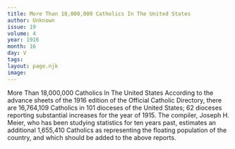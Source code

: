 ```yaml
---
title: More Than 18,000,000 Catholics In The United States
author: Unknown
issue: 19
volume: 4
year: 1916
month: 16
day: V
tags:
layout: page.njk
image:
---
```

More Than 18,000,000 Catholics In The United States       According to the advance sheets of the 1916 edition of the Official Catholic Directory, there are 16,764,109 Catholics in 101 dioceses of the United States; 62 dioceses reporting substantial increases for the year of 1915.       The compiler, Joseph H. Meier, who has been studying statistics for ten years past, estimates an additional 1,655,410 Catholics as representing the floating population of the country, and which should be added to the above reports.


